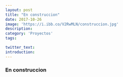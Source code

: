 ```yaml
---
layout: post
title: "En construccion"
date: 2017-10-26
image: 'https://i.ibb.co/V2RwMLN/construccion.jpg'
description: 
category: 'Proyectos'
tags:

twitter_text: 
introduction: 
---
```


### En construccion








